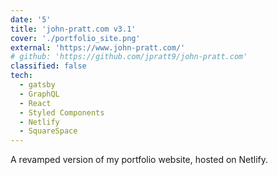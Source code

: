 ```yaml
---
date: '5'
title: 'john-pratt.com v3.1'
cover: './portfolio_site.png'
external: 'https://www.john-pratt.com/'
# github: 'https://github.com/jpratt9/john-pratt.com'
classified: false
tech:
  - gatsby
  - GraphQL
  - React
  - Styled Components
  - Netlify
  - SquareSpace
---
```


A revamped version of my portfolio website, hosted on Netlify.
